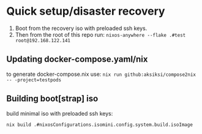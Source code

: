 # Quick setup/disaster recovery

1. Boot from the recovery iso with preloaded ssh keys.
2. Then from the root of this repo run: `nixos-anywhere --flake .#test root@192.168.122.141`

## Updating docker-compose.yaml/nix
to generate docker-compose.nix use:
`nix run github:aksiksi/compose2nix -- -project=testpods`

## Building boot[strap] iso
build minimal iso with preloaded ssh keys:

`nix build .#nixosConfigurations.isomini.config.system.build.isoImage`